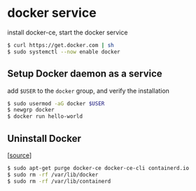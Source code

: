 # docker service

install docker-ce, start the docker service

```bash
$ curl https://get.docker.com | sh
$ sudo systemctl --now enable docker
```

## Setup Docker daemon as a service

add `$USER` to the `docker` group, and verify the installation

```bash
$ sudo usermod -aG docker $USER
$ newgrp docker
$ docker run hello-world
```

## Uninstall Docker

[[source](https://docs.docker.com/engine/install/ubuntu/#uninstall-docker-engine)]

```bash
$ sudo apt-get purge docker-ce docker-ce-cli containerd.io
$ sudo rm -rf /var/lib/docker
$ sudo rm -rf /var/lib/containerd
```